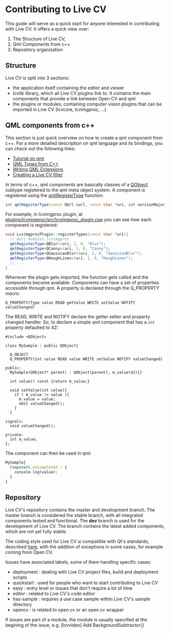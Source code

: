 # Contributing to Live CV

This guide will serve as a quick start for anyone interested in contributing with Live CV. It offers a quick view over:

1. The Structure of Live CV, 
2. Qml Components from c++
3. Repository organization

## Structure

Live CV is split into 3 sections:

 * the application itself containing the editor and viewer
 * lcvlib library, which all Live CV plugins link to. It contains the main components that provide a link between Open CV and qml
 * the plugins or modules, containing computer vision plugins that can be imported in Live CV (lcvcore, lcvimgproc, ...)
 
## QML components from c++

This section is just quick overview on how to create a qml component from c++. For a more detailed description on qml language and its bindings, you can check out the following links:

 * [Tutorial on qml](http://doc.qt.io/qt-5/qml-tutorial1.html)
 * [QML Types from C++](http://doc.qt.io/qt-5/qtqml-cppintegration-definetypes.html)
 * [Writing QML Extensions](http://doc.qt.io/qt-5/qtqml-tutorials-extending-qml-example.html)
 * [Creating a Live CV filter](http://livecv.dinusv.com/documentation/api-creating-a-filter.html)

In terms of c++, qml components are basically classes of a [QObject](http://doc.qt.io/qt-5/qobject.html) subtype registered to the qml meta object system. A component is registered using the [qmlRegisterType](http://doc.qt.io/qt-5/qqmlengine.html#qmlRegisterType-2) function:

```cpp
int qmlRegisterType(const QUrl &url, const char *uri, int versionMajor, int versionMinor, const char *qmlName)
```

For example, in lcvimgproc plugin, at [plugins/lcvimgproc/src/lcvimgproc_plugin.cpp](https://github.com/dinusv/livecv/blob/master/plugins/lcvimgproc/src/lcvimgproc_plugin.cpp) you can see how each component is registered:

```cpp
void LcvimgprocPlugin::registerTypes(const char *uri){ 
  // @uri modules.lcvimgproc 
  qmlRegisterType<QBlur>(uri, 1, 0, "Blur"); 
  qmlRegisterType<QCanny>(uri, 1, 0, "Canny"); 
  qmlRegisterType<QGaussianBlur>(uri, 1, 0, "GaussianBlur"); 
  qmlRegisterType<QHoughLines>(uri, 1, 0, "HoughLines"); 
  // ...
} 
```

Whenever the plugin gets imported, the function gets called and the components become available. Components can have a set of properties accessible through qml. A property is declared through the Q_PROPERTY macro:

```
Q_PROPERTY(Type value READ getValue WRITE setValue NOTIFY valueChanged)
```

The READ, WRITE and NOTIFY declare the getter setter and property changed handler. So, to declare a simple qml component that has a ```int``` property defaulted to 42:

```
#include <QObject>

class MySample : public QObject{

  Q_OBJECT
  Q_PROPERTY(int value READ value WRITE setValue NOTIFY valueChanged)
  
public:
  MySample(QObject* parent) : QObject(parent), m_value(42){}
  
  int value() const {return m_value;}
  
  void setValue(int value){
    if ( m_value != value ){
      m_value = value;
      emit valueChanged();
    }
  }
  
signals:
  void valueChanged();
  
private:
  int m_value;
};
```

The component can then be used in qml:

```qml
MySample{
  Component.onCompleted : {
    console.log(value);
  }
}
```

## Repository

Live CV's repository contains the master and development branch. The master branch is considered the stable branch, with all integrated components tested and functional. The **dev** branch is used for the development of Live CV. The branch contains the latest added components, which are not yet fully stable.

The coding style used for Live CV si compatible with Qt's standards, described [here](https://wiki.qt.io/Coding_Conventions), with the addition of exceptions in some cases, for example coming from Open CV.

Issues have associated labels, some of them handling specific cases:

 * deployment : dealing with Live CV project files, build and deployment scripts
 * quickstart : used for people who want to start contributing to Live CV
 * easy : entry level or issues that don't require a lot of time
 * editor : related to Live CV's code editor
 * has-sample : requires a use case sample within Live CV's sample directory
 * opencv : is related to open cv or an open cv wrapper
 
If issues are part of a module, the module is usually speciifed at the begining of the issue, e.g. [lcvvideo] Add BackgroundSubtractor{}
